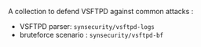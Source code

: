 A collection to defend VSFTPD against common attacks :
- VSFTPD parser: `synsecurity/vsftpd-logs`
- bruteforce scenario : `synsecurity/vsftpd-bf`